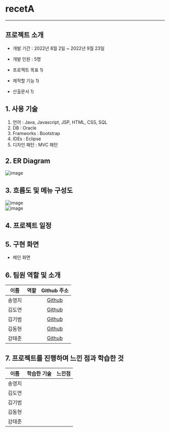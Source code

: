# recetA
---

## 프로젝트 소개

- 개발 기간 : 2022년 8월 2일 ~ 2022년 9월 23일
- 개발 인원 : 5명

- 프로젝트 목표
  1) 

- 제작할 기능
  1) 

- 산출문서
  1) 

## 1. 사용 기술

1. 언어 : Java, Javascript, JSP, HTML, CSS, SQL
2. DB : Oracle
3. Framworks : Bootstrap
4. IDEs : Eclipse
5. 디자인 패턴 : MVC 패턴

## 2. ER Diagram
![image](https://user-images.githubusercontent.com/89984853/198649694-9e975d06-8599-4fbc-8626-c9435d02f490.png)


## 3. 흐름도 및 메뉴 구성도
![image](https://user-images.githubusercontent.com/89984853/198645290-2fe5f29b-7eba-4f67-81bb-72be47fb57eb.png)   
![image](https://user-images.githubusercontent.com/89984853/198645738-cd9c4823-e3c6-4cbc-971c-c870bcc8519e.png)   

## 4. 프로젝트 일정


## 5. 구현 화면
- 메인 화면   


## 6. 팀원 역할 및 소개

|  이름  |  역할  |   Github 주소 |
| :----: | :----: | :-----------: |
| 송영지 |    | [Github](https://github.com/icecandywell) |
| 김도연 |    |   [Github](https://github.com/kdn00) |
| 김기범 |    |   [Github](https://github.com/colaage23) |
| 김동현 |    |    [Github](https://github.com/JamesKimberly) |
| 강태준 |    | [Github](https://github.com/xowns123)  |

## 7. 프로젝트를 진행하며 느낀 점과 학습한 것

|  이름  |  학습한 기술  | 느낀점 |
| :----: | :----: | :----: |
| 송영지 |    |    |
| 김도연 |    |    |
| 김기범 |    |    |
| 김동현 |    |    |
| 강태준 |    |    |
